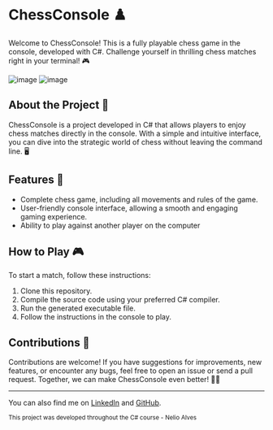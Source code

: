# ChessConsole ♟️

Welcome to ChessConsole! This is a fully playable chess game in the console, developed with C#. Challenge yourself in thrilling chess matches right in your terminal! 🎮

![image](https://github.com/Luan-Neumann-Dev/ChessConsole/assets/155394874/39f94080-2416-4e3e-9cc3-ad4c44dc0afd)
![image](https://github.com/Luan-Neumann-Dev/ChessConsole/assets/155394874/311d7bd1-b146-415c-a494-55b073aa1063)

## About the Project 💼

ChessConsole is a project developed in C# that allows players to enjoy chess matches directly in the console. With a simple and intuitive interface, you can dive into the strategic world of chess without leaving the command line. 🖥️

## Features 🚀
- Complete chess game, including all movements and rules of the game.
- User-friendly console interface, allowing a smooth and engaging gaming experience.
- Ability to play against another player on the computer
  
## How to Play 🎮
To start a match, follow these instructions:

1. Clone this repository.
2. Compile the source code using your preferred C# compiler.
3. Run the generated executable file.
4. Follow the instructions in the console to play.

## Contributions 🤝
Contributions are welcome! If you have suggestions for improvements, new features, or encounter any bugs, feel free to open an issue or send a pull request. Together, we can make ChessConsole even better! 💪🚀

---
You can also find me on [LinkedIn](https://www.linkedin.com/in/luan-henrique-neumann-362593267/) and [GitHub](https://github.com/Luan-Neumann-Dev).

<sub>This project was developed throughout the C# course - Nelio Alves</sub>
